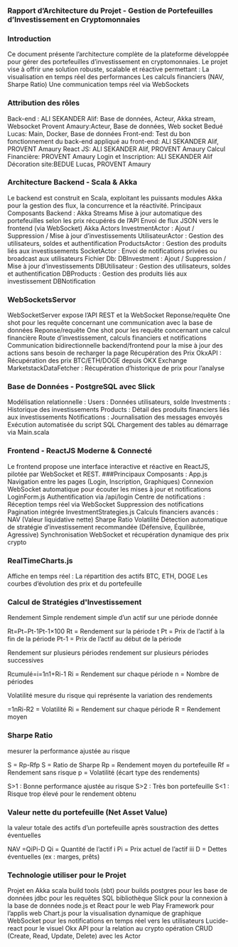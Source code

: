 ### Rapport d’Architecture du Projet - Gestion de Portefeuilles d’Investissement en Cryptomonnaies

### Introduction
Ce document présente l’architecture complète de la plateforme développée pour gérer des portefeuilles d’investissement en cryptomonnaies. Le projet vise à offrir une solution robuste, scalable et réactive permettant :
La visualisation en temps réel des performances
Les calculs financiers (NAV, Sharpe Ratio)
Une communication temps réel via WebSockets

### Attribution des rôles
Back-end :
ALI SEKANDER Alif: Base de données, Acteur, Akka stream, Websocket
Provent Amaury:Acteur, Base de données, Web socket
Bedué Lucas: Main, Docker, Base de données
Front-end:
Test du bon fonctionnement du back-end appliqué au front-end: ALI SEKANDER Alif, PROVENT Amaury
React JS: ALI SEKANDER Alif, PROVENT Amaury
Calcul Financière: PROVENT Amaury
Login et Inscription: ALI SEKANDER Alif
Décoration site:BEDUE Lucas, PROVENT Amaury
 

### Architecture Backend - Scala & Akka
Le backend est construit en Scala, exploitant les puissants modules Akka pour la gestion des flux, la concurrence et la réactivité.
 Principaux Composants Backend :
Akka Streams
Mise à jour automatique des portefeuilles selon les prix récupérés de l’API
Envoi de flux JSON vers le frontend (via WebSocket)
Akka Actors
InvestmentActor : Ajout / Suppression / Mise à jour d’investissements
UtilisateurActor : Gestion des utilisateurs, soldes et authentification
ProductsActor : Gestion des produits liés aux investissements
SocketActor : Envoi de notifications privées ou broadcast aux utilisateurs
Fichier Db:
DBInvestment : Ajout / Suppression / Mise à jour d’investissements
DBUtilisateur : Gestion des utilisateurs, soldes et authentification
DBProducts : Gestion des produits liés aux investissement
DBNotification

### WebSocketsServor
WebSocketServer expose l’API REST et la WebSocket
Reponse/requête One shot pour les requête concernant une communication avec la base de données
Reponse/requête One shot pour les requête concernant une calcul financière
Route d’investissement, calculs financiers et notifications
Communication bidirectionnelle backend/frontend pour la mise à jour des actions sans besoin de recharger la page
Récupération des Prix
OkxAPI : Récupération des prix BTC/ETH/DOGE depuis OKX Exchange
MarketstackDataFetcher : Récupération d’historique de prix pour l’analyse



### Base de Données - PostgreSQL avec Slick
Modélisation relationnelle :
Users : Données utilisateurs, solde
Investments : Historique des investissements
Products : Détail des produits financiers liés aux investissements
Notifications : Journalisation des messages envoyés
 Exécution automatisée du script SQL
Chargement des tables au démarrage via Main.scala

### Frontend - ReactJS Moderne & Connecté
Le frontend propose une interface interactive et réactive en ReactJS, pilotée par WebSocket et REST.
###Principaux Composants :
App.js
Navigation entre les pages (Login, Inscription, Graphiques)
Connexion WebSocket automatique pour écouter les mises à jour et notifications
LoginForm.js
Authentification via /api/login
Centre de notifications :
Réception temps réel via WebSocket
Suppression des notifications
Pagination intégrée
InvestmentStrategies.js
Calculs financiers avancés :
NAV (Valeur liquidative nette)
Sharpe Ratio
Volatilité
Détection automatique de stratégie d’investissement recommandée (Défensive, Équilibrée, Agressive)
Synchronisation WebSocket et récupération dynamique des prix crypto


### RealTimeCharts.js
Affiche en temps réel :
La répartition des actifs BTC, ETH, DOGE
Les courbes d’évolution des prix et du portefeuille


### Calcul de Stratégies d'Investissement

Rendement Simple
rendement simple d’un actif sur une période donnée

Rt​=Pt−Pt-1​​Pt-1​​×100
Rt​ = Rendement sur la période t
Pt​ = Prix de l’actif à la fin de la période
Pt-1 = Prix de l’actif au début de la période

Rendement sur plusieurs périodes
rendement sur plusieurs périodes successives

Rcumulé=i=1n1+Ri-1
Ri​ = Rendement sur chaque période
n = Nombre de périodes

Volatilité
mesure du risque qui représente la variation des rendements

 =1nRi-R2
 = Volatilité
Ri = Rendement sur chaque période
R = Rendement moyen







### Sharpe Ratio
mesurer la performance ajustée au risque

S = Rp-Rfp
S   = Ratio de Sharpe
Rp = Rendement moyen du portefeuille
Rf = Rendement sans risque
p = Volatilité (écart type des rendements)

S>1 : Bonne performance ajustée au risque 
S>2 : Très bon portefeuille 
S<1 : Risque trop élevé pour le rendement obtenu


### Valeur nette du portefeuille (Net Asset Value)
la valeur totale des actifs d’un portefeuille après soustraction des dettes éventuelles

NAV =QiPi-D
Qi = Quantité de l’actif i
Pi = Prix actuel de l’actif iii
D = Dettes éventuelles (ex : marges, prêts)


### Technologie utiliser pour le Projet

Projet en Akka
scala build tools (sbt) pour builds
postgres pour les base de données
jdbc pour les requêtes SQL
bibliothèque Slick pour la connexion à la base de données
node.js et React  pour le web
Play Framework pour l’applis web
Chart.js pour la visualisation dynamique de graphique
WebSocket pour les notifications en temps réel vers les utilisateurs
Lucide-react pour le visuel
Okx API pour la relation au crypto
opération CRUD (Create, Read, Update, Delete) avec les Actor

